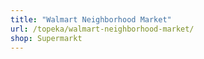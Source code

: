 ```yaml
---
title: "Walmart Neighborhood Market"
url: /topeka/walmart-neighborhood-market/
shop: Supermarkt
---
```

